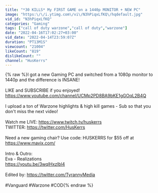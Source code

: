 ```yaml
---
title: "*30 KILLS* My FIRST GAME on a 1440p MONITOR + NEW PC"
image: "https:\/\/i.ytimg.com\/vi\/N3hPiqxLfKQ\/hqdefault.jpg"
vid_id: "N3hPiqxLfKQ"
categories: "Gaming"
tags: ["call of duty warzone","call of duty","warzone"]
date: "2022-04-16T17:02:27+03:00"
vid_date: "2022-04-14T23:59:07Z"
duration: "PT13M1S"
viewcount: "21004"
likeCount: "819"
dislikeCount: ""
channel: "HusKerrs"
---
```

{% raw %}I got a new Gaming PC and switched from a 1080p monitor to 1440p and the difference is INSANE!<br /><br />LIKE and SUBSCRIBE if you enjoyed! <br /><a rel="nofollow" target="blank" href="https://www.youtube.com/channel/UCMp2PD8BA9bKE1gGOqL2B4Q">https://www.youtube.com/channel/UCMp2PD8BA9bKE1gGOqL2B4Q</a><br /><br />I upload a ton of Warzone highlights &amp; high kill games - Sub so that you don't miss the next video!<br /><br />Watch me LIVE: <a rel="nofollow" target="blank" href="https://www.twitch.tv/huskerrs">https://www.twitch.tv/huskerrs</a><br />TWITTER: <a rel="nofollow" target="blank" href="https://twitter.com/HusKerrs">https://twitter.com/HusKerrs</a><br /><br />Need a new gaming chair? Use code: HUSKERRS for $55 off at <a rel="nofollow" target="blank" href="https://www.mavix.com/">https://www.mavix.com/</a><br /><br />Intro &amp; Outro:<br />Eva - Realizations<br /><a rel="nofollow" target="blank" href="https://youtu.be/3wqlHxzIbl4">https://youtu.be/3wqlHxzIbl4</a><br /><br />Edited by: <a rel="nofollow" target="blank" href="https://twitter.com/TyrannyMedia">https://twitter.com/TyrannyMedia</a><br /><br />#Vanguard #Warzone #COD{% endraw %}
